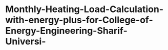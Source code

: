 # Monthly-Heating-Load-Calculation-with-energy-plus-for-College-of-Energy-Engineering-Sharif-Universi-